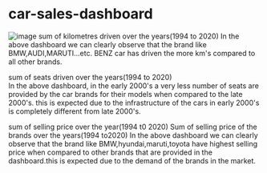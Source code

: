 # car-sales-dashboard
![image](https://github.com/user-attachments/assets/5058ca78-f570-4572-92c6-e32c8e6cd9ee)
sum of kilometres driven over the years(1994 to 2020)
    In the above dashboard we can clearly observe that the brand like BMW,AUDI,MARUTI...etc.
    BENZ car has driven the more km's compared to all other brands.

sum of seats driven over the years(1994 to 2020)    
    In the above dashboard, in the early 2000's a very less number of seats are provided by the car
  brands for their models when compared to the late 2000's. this is expected due to the 
  infrastructure of the cars in early 2000's is completely different from late 2000's.

sum of selling price over the year(1994 t0 2020)
   Sum of selling price of the brands over the years(1994 to2020)
  In the above dashboard we can clearly observe that the brand like BMW,hyundai,maruti,toyota have
  highest selling price when compared to other brands that are provided in the dashboard.this is 
  expected due to the demand of the brands in the market.
